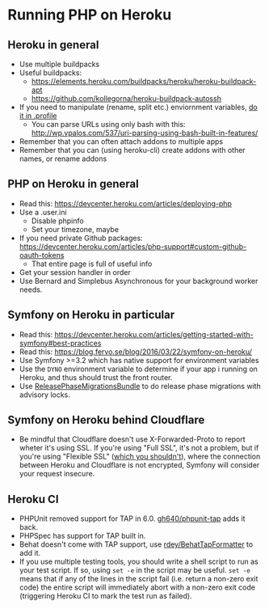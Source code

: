 # Running PHP on Heroku

## Heroku in general

* Use multiple buildpacks
* Useful buildpacks:
  * https://elements.heroku.com/buildpacks/heroku/heroku-buildpack-apt
  * https://github.com/kollegorna/heroku-buildpack-autossh
* If you need to manipulate (rename, split etc.) enviornment variables, [do it in .profile](https://devcenter.heroku.com/articles/dynos#the-profile-file)
  * You can parse URLs using only bash with this: http://wp.vpalos.com/537/uri-parsing-using-bash-built-in-features/
* Remember that you can often attach addons to multiple apps
* Remember that you can (using heroku-cli) create addons with other names, or rename addons

## PHP on Heroku in general

* Read this: https://devcenter.heroku.com/articles/deploying-php
* Use a .user.ini
  * Disable phpinfo
  * Set your timezone, maybe
* If you need private Github packages: https://devcenter.heroku.com/articles/php-support#custom-github-oauth-tokens
  * That entire page is full of useful info
* Get your session handler in order
* Use Bernard and Simplebus Asynchronous for your background worker needs.

## Symfony on Heroku in particular

* Read this: https://devcenter.heroku.com/articles/getting-started-with-symfony#best-practices
* Read this: https://blog.fervo.se/blog/2016/03/22/symfony-on-heroku/
* Use Symfony >=3.2 which has native support for environment variables
* Use the `DYNO` environment variable to determine if your app i running on Heroku, and thus should trust the front router.
* Use [ReleasePhaseMigrationsBundle](https://github.com/fervo/ReleasePhaseMigrationsBundle) to do release phase migrations with advisory locks.

## Symfony on Heroku behind Cloudflare

* Be mindful that Cloudflare doesn't use X-Forwarded-Proto to report wheter it's using SSL. If you're using "Full SSL", it's not a problem, but if you're using "Flexible SSL" ([which you shouldn't](http://webmasters.stackexchange.com/a/67946)), where the connection between Heroku and Cloudflare is not encrypted, Symfony will consider your request insecure.

## Heroku CI

* PHPUnit removed support for TAP in 6.0. [gh640/phpunit-tap](https://github.com/gh640/phpunit-tap) adds it back.
* PHPSpec has support for TAP built in.
* Behat doesn't come with TAP support, use [rdey/BehatTapFormatter](https://github.com/rdey/BehatTapFormatter) to add it.
* If you use multiple testing tools, you should write a shell script to run as your test script. If so, using `set -e` in the script may be useful. `set -e` means that if any of the lines in the script fail (i.e. return a non-zero exit code) the entire script will immediately abort with a non-zero exit code (triggering Heroku CI to mark the test run as failed).

